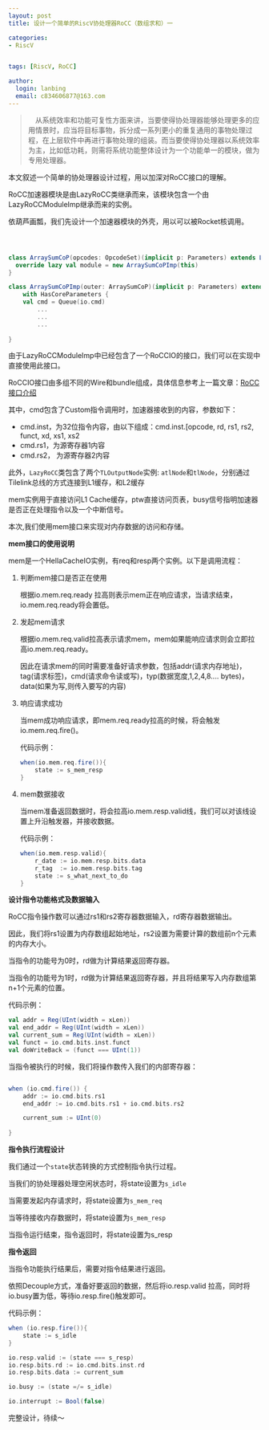 ```yaml
---
layout: post
title: 设计一个简单的RiscV协处理器RoCC（数组求和）一

categories:
- RiscV


tags: [RiscV, RoCC]

author:
  login: lanbing
  email: c834606877@163.com
---
```




>　从系统效率和功能可复性方面来讲，当要使得协处理器能够处理更多的应用情景时，应当将目标事物，拆分成一系列更小的重复通用的事物处理过程，在上层软件中再进行事物处理的组装。而当要使得协处理器以系统效率为主，比如低功耗，则需将系统功能整体设计为一个功能单一的模块，做为专用处理器。

本文叙述一个简单的协处理器设计过程，用以加深对RoCC接口的理解。



RoCC加速器模块是由LazyRoCC类继承而来，该模块包含一个由LazyRoCCModuleImp继承而来的实例。

依葫芦画瓢，我们先设计一个加速器模块的外壳，用以可以被Rocket核调用。

```scala



class ArraySumCoP(opcodes: OpcodeSet)(implicit p: Parameters) extends LazyRoCC(opcodes) {
  override lazy val module = new ArraySumCoPImp(this)
}

class ArraySumCoPImp(outer: ArraySumCoP)(implicit p: Parameters) extends LazyRoCCModuleImp(outer)
    with HasCoreParameters {
    val cmd = Queue(io.cmd)
        ...
        ...
        ...
        
}

```

由于LazyRoCCModuleImp中已经包含了一个RoCCIO的接口，我们可以在实现中直接使用此接口。

RoCCIO接口由多组不同的Wire和bundle组成，具体信息参考上一篇文章：[RoCC接口介绍](https://mypre.cn/2019/04/08/RiscV-RoCC)

其中，cmd包含了Custom指令调用时，加速器接收到的内容，参数如下：

- cmd.inst，为32位指令内容，由以下组成：cmd.inst.[opcode, rd, rs1, rs2, funct, xd, xs1, xs2
- cmd.rs1，为源寄存器1内容
- cmd.rs2， 为源寄存器2内容

此外，`LazyRoCC`类包含了两个`TLOutputNode`实例: `atlNode`和`tlNode`，分别通过Tilelink总线的方式连接到L1缓存，和L2缓存

mem实例用于直接访问L1 Cache缓存，ptw直接访问页表，busy信号指明加速器是否正在处理指令以及一个中断信号。

本次,我们使用mem接口来实现对内存数据的访问和存储。

<!--more-->

**mem接口的使用说明**

mem是一个HellaCacheIO实例，有req和resp两个实例。以下是调用流程：

1. 判断mem接口是否正在使用

   根据io.mem.req.ready 拉高则表示mem正在响应请求，当请求结束，io.mem.req.ready将会置低。

2. 发起mem请求

   根据io.mem.req.valid拉高表示请求mem，mem如果能响应请求则会立即拉高io.mem.req.ready。

   因此在请求mem的同时需要准备好请求参数，包括addr(请求内存地址)，tag(请求标签)，cmd(请求命令读或写)，typ(数据宽度,1,2,4,8.... bytes)，data(如果为写,则传入要写的内容)

3. 响应请求成功

   当mem成功响应请求，即mem.req.ready拉高的时候，将会触发io.mem.req.fire()。

   代码示例：

   ```scala
   when(io.mem.req.fire()){
       state := s_mem_resp
   }
   ```

4. mem数据接收

   当mem准备返回数据时，将会拉高io.mem.resp.valid线，我们可以对该线设置上升沿触发器，并接收数据。

   代码示例：

   ```scala
   when(io.mem.resp.valid){
       r_date := io.mem.resp.bits.data
       r_tag  := io.mem.resp.bits.tag
       state := s_what_next_to_do
   }
   ```




**设计指令功能格式及数据输入**

RoCC指令操作数可以通过rs1和rs2寄存器数据输入，rd寄存器数据输出。

因此，我们将rs1设置为内存数组起始地址，rs2设置为需要计算的数组前n个元素的内存大小。

当指令的功能号为0时，rd做为计算结果返回寄存器。

当指令的功能号为1时，rd做为计算结果返回寄存器，并且将结果写入内存数组第n+1个元素的位置。

代码示例：

```scala
val addr = Reg(UInt(width = xLen))
val end_addr = Reg(UInt(width = xLen))
val current_sum = Reg(UInt(width = xLen))
val funct = io.cmd.bits.inst.funct
val doWriteBack = (funct === UInt(1))


```

当指令被执行的时候，我们将操作数传入我们的内部寄存器：

```scala

when (io.cmd.fire()) {
    addr := io.cmd.bits.rs1
    end_addr := io.cmd.bits.rs1 + io.cmd.bits.rs2

    current_sum := UInt(0)
    
}
```







**指令执行流程设计**

我们通过一个```state```状态转换的方式控制指令执行过程。

当我们的协处理器处理空闲状态时，将state设置为```s_idle```

当需要发起内存请求时，将state设置为```s_mem_req```

当等待接收内存数据时，将state设置为```s_mem_resp```

当指令运行结束，指令返回时，将state设置为s_resp



**指令返回**

当指令功能执行结果后，需要对指令结果进行返回。

依照Decouple方式，准备好要返回的数据，然后将io.resp.valid 拉高，同时将io.busy置为低，等待io.resp.fire()触发即可。

代码示例：

```scala
when (io.resp.fire()){
    state := s_idle
}

io.resp.valid := (state === s_resp)
io.resp.bits.rd := io.cmd.bits.inst.rd
io.resp.bits.data := current_sum

io.busy := (state =/= s_idle)

io.interrupt := Bool(false)

```

完整设计，待续～